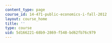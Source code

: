 ```yaml
---
content_type: page
course_id: 14-471-public-economics-i-fall-2012
layout: course_home
title: ''
type: course
uid: 5d166221-68b9-2869-f548-bd62fb76c979
---
```

